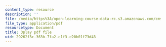 ```yaml
---
content_type: resource
description: ''
file: /media/https%3A/open-learning-course-data-rc.s3.amazonaws.com/cms-s63-playful-augmented-reality-audio-design-exploration-fall-2019/29262f3c363b7fa2c1f3e20b01f73d48_n7dryYNOA_U.pdf
file_type: application/pdf
resourcetype: Document
title: 3play pdf file
uid: 29262f3c-363b-7fa2-c1f3-e20b01f73d48
---
```

